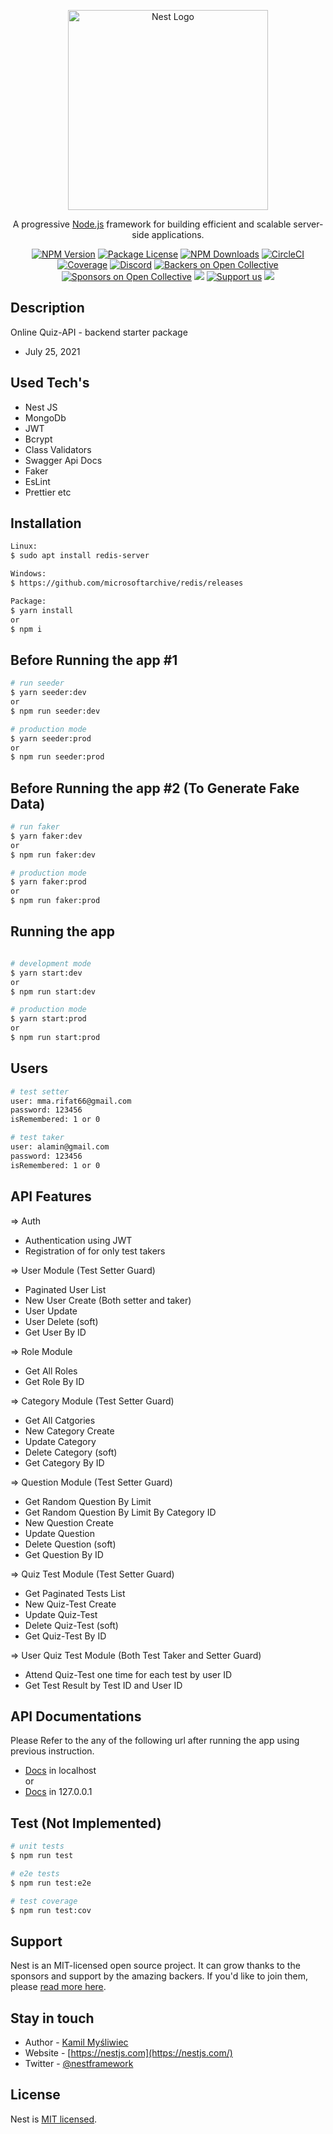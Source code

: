 <p align="center">
  <a href="http://nestjs.com/" target="blank"><img src="https://nestjs.com/img/logo_text.svg" width="320" alt="Nest Logo" /></a>
</p>

[circleci-image]: https://img.shields.io/circleci/build/github/nestjs/nest/master?token=abc123def456

[circleci-url]: https://circleci.com/gh/nestjs/nest

  <p align="center">A progressive <a href="http://nodejs.org" target="_blank">Node.js</a> framework for building efficient and scalable server-side applications.</p>
    <p align="center">
<a href="https://www.npmjs.com/~nestjscore" target="_blank"><img src="https://img.shields.io/npm/v/@nestjs/core.svg" alt="NPM Version" /></a>
<a href="https://www.npmjs.com/~nestjscore" target="_blank"><img src="https://img.shields.io/npm/l/@nestjs/core.svg" alt="Package License" /></a>
<a href="https://www.npmjs.com/~nestjscore" target="_blank"><img src="https://img.shields.io/npm/dm/@nestjs/common.svg" alt="NPM Downloads" /></a>
<a href="https://circleci.com/gh/nestjs/nest" target="_blank"><img src="https://img.shields.io/circleci/build/github/nestjs/nest/master" alt="CircleCI" /></a>
<a href="https://coveralls.io/github/nestjs/nest?branch=master" target="_blank"><img src="https://coveralls.io/repos/github/nestjs/nest/badge.svg?branch=master#9" alt="Coverage" /></a>
<a href="https://discord.gg/G7Qnnhy" target="_blank"><img src="https://img.shields.io/badge/discord-online-brightgreen.svg" alt="Discord"/></a>
<a href="https://opencollective.com/nest#backer" target="_blank"><img src="https://opencollective.com/nest/backers/badge.svg" alt="Backers on Open Collective" /></a>
<a href="https://opencollective.com/nest#sponsor" target="_blank"><img src="https://opencollective.com/nest/sponsors/badge.svg" alt="Sponsors on Open Collective" /></a>
  <a href="https://paypal.me/kamilmysliwiec" target="_blank"><img src="https://img.shields.io/badge/Donate-PayPal-ff3f59.svg"/></a>
    <a href="https://opencollective.com/nest#sponsor"  target="_blank"><img src="https://img.shields.io/badge/Support%20us-Open%20Collective-41B883.svg" alt="Support us"></a>
  <a href="https://twitter.com/nestframework" target="_blank"><img src="https://img.shields.io/twitter/follow/nestframework.svg?style=social&label=Follow"></a>
</p>
  <!--[![Backers on Open Collective](https://opencollective.com/nest/backers/badge.svg)](https://opencollective.com/nest#backer)
  [![Sponsors on Open Collective](https://opencollective.com/nest/sponsors/badge.svg)](https://opencollective.com/nest#sponsor)-->

## Description

Online Quiz-API - backend starter package

- July 25, 2021

## Used Tech's

- Nest JS
- MongoDb
- JWT
- Bcrypt
- Class Validators
- Swagger Api Docs
- Faker
- EsLint
- Prettier etc

## Installation

```bash
Linux:
$ sudo apt install redis-server

Windows:
$ https://github.com/microsoftarchive/redis/releases

Package:
$ yarn install
or
$ npm i
```

## Before Running the app #1

```bash
# run seeder
$ yarn seeder:dev
or
$ npm run seeder:dev

# production mode
$ yarn seeder:prod
or
$ npm run seeder:prod
```

## Before Running the app #2 (To Generate Fake Data)

```bash
# run faker
$ yarn faker:dev
or
$ npm run faker:dev

# production mode
$ yarn faker:prod
or
$ npm run faker:prod
```

## Running the app

```bash

# development mode
$ yarn start:dev
or
$ npm run start:dev

# production mode
$ yarn start:prod
or
$ npm run start:prod
```

## Users

```bash
# test setter
user: mma.rifat66@gmail.com
password: 123456
isRemembered: 1 or 0

# test taker
user: alamin@gmail.com
password: 123456
isRemembered: 1 or 0
```

## API Features

=> Auth

- Authentication using JWT
- Registration of for only test takers

=> User Module (Test Setter Guard)

- Paginated User List
- New User Create (Both setter and taker)
- User Update
- User Delete (soft)
- Get User By ID

=> Role Module

- Get All Roles
- Get Role By ID

=> Category Module (Test Setter Guard)

- Get All Catgories
- New Category Create
- Update Category
- Delete Category (soft)
- Get Category By ID

=> Question Module (Test Setter Guard)

- Get Random Question By Limit
- Get Random Question By Limit By Category ID
- New Question Create
- Update Question
- Delete Question (soft)
- Get Question By ID

=> Quiz Test Module (Test Setter Guard)

- Get Paginated Tests List
- New Quiz-Test Create
- Update Quiz-Test
- Delete Quiz-Test (soft)
- Get Quiz-Test By ID

=> User Quiz Test Module (Both Test Taker and Setter Guard)

- Attend Quiz-Test one time for each test by user ID
- Get Test Result by Test ID and User ID

## API Documentations

Please Refer to the any of the following url after running the app using previous instruction.

- [Docs](http://localhost:9199/quiz-api) in localhost <br> or
- [Docs](http://127.0.0.1:9199/quiz-api) in 127.0.0.1

## Test (Not Implemented)

```bash
# unit tests
$ npm run test

# e2e tests
$ npm run test:e2e

# test coverage
$ npm run test:cov
```

## Support

Nest is an MIT-licensed open source project. It can grow thanks to the sponsors and support by the amazing backers. If you'd like to join them,
please [read more here](https://docs.nestjs.com/support).

## Stay in touch

- Author - [Kamil Myśliwiec](https://kamilmysliwiec.com)
- Website - [https://nestjs.com](https://nestjs.com/)
- Twitter - [@nestframework](https://twitter.com/nestframework)

## License

Nest is [MIT licensed](LICENSE).

